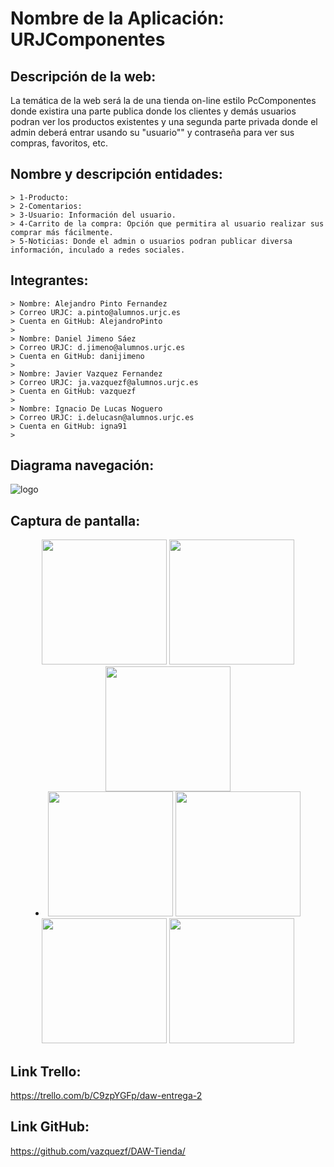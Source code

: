 # Nombre de la Aplicación: URJComponentes #
## Descripción de la web: ##
La temática de la web será la de una tienda on-line estilo PcComponentes donde existira una parte publica donde los clientes y demás usuarios podran ver los productos existentes y una segunda parte privada donde el admin deberá entrar usando su "usuario"" y contraseña para ver sus compras, favoritos, etc.
##  Nombre y descripción entidades: ##
    > 1-Producto:
    > 2-Comentarios:
    > 3-Usuario: Información del usuario.
    > 4-Carrito de la compra: Opción que permitira al usuario realizar sus comprar más fácilmente.
    > 5-Noticias: Donde el admin o usuarios podran publicar diversa información, inculado a redes sociales.
## Integrantes: ##
    > Nombre: Alejandro Pinto Fernandez
    > Correo URJC: a.pinto@alumnos.urjc.es
    > Cuenta en GitHub: AlejandroPinto
    >
    > Nombre: Daniel Jimeno Sáez
    > Correo URJC: d.jimeno@alumnos.urjc.es
    > Cuenta en GitHub: danijimeno
    >
    > Nombre: Javier Vazquez Fernandez
    > Correo URJC: ja.vazquezf@alumnos.urjc.es 
    > Cuenta en GitHub: vazquezf
    >
    > Nombre: Ignacio De Lucas Noguero
    > Correo URJC: i.delucasn@alumnos.urjc.es
    > Cuenta en GitHub: igna91
    >
## Diagrama navegación: ##
![logo](https://github.com/vazquezf/DAW-Tienda/blob/PPaginaPrincipal/Diagrama%20de%20navegaci%C3%B3n/Diagrama.png)

## Captura de pantalla: ##
<div align="center">
<img width="200px" src="https://github.com/vazquezf/DAW-Tienda/blob/PPaginaPrincipal/Captura%20de%20pantalla%20de%20las%20paginas%20principales/Aministracion.png"></img>
<img width="200px" src="https://github.com/vazquezf/DAW-Tienda/blob/PPaginaPrincipal/Captura%20de%20pantalla%20de%20las%20paginas%20principales/Carrito.png"> </img>
<img width="200px" src="https://github.com/vazquezf/DAW-Tienda/blob/PPaginaPrincipal/Captura%20de%20pantalla%20de%20las%20paginas%20principales/Categoria.png"> </img>
</div>
<div align="center">
<li><img width="200px" src="https://github.com/vazquezf/DAW-Tienda/blob/PPaginaPrincipal/Captura%20de%20pantalla%20de%20las%20paginas%20principales/Index.png"> </img>
<img width="200px" src="https://github.com/vazquezf/DAW-Tienda/blob/PPaginaPrincipal/Captura%20de%20pantalla%20de%20las%20paginas%20principales/Noticias.png"> </img>
<img width="200px" src="https://github.com/vazquezf/DAW-Tienda/blob/PPaginaPrincipal/Captura%20de%20pantalla%20de%20las%20paginas%20principales/Producto.png"> </img>
<img width="200px" src="https://github.com/vazquezf/DAW-Tienda/blob/PPaginaPrincipal/Captura%20de%20pantalla%20de%20las%20paginas%20principales/Usuario.png"> </img>
</div>

## Link Trello: ##
https://trello.com/b/C9zpYGFp/daw-entrega-2
## Link GitHub: ##
https://github.com/vazquezf/DAW-Tienda/
